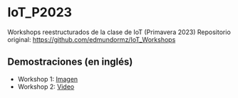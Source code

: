 # IoT_P2023
Workshops reestructurados de la clase de IoT (Primavera 2023)
Repositorio original: https://github.com/edmundormz/IoT_Workshops

## Demostraciones (en inglés)
- Workshop 1: [Imagen](https://drive.google.com/file/d/19j8upjem1mptYsQ_5tSg-P-I5B2oDtM6/view?usp=sharing)
- Workshop 2: [Video](https://youtu.be/Y87mb693c-8)